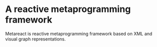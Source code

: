 A reactive metaprogramming framework
===

Metareact is reactive metaprogramming framework based on XML and visual graph representations.
